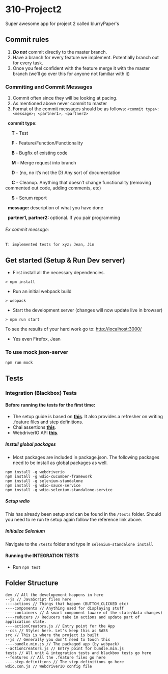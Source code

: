 # 310-Project2
Super awesome app for project 2 called blurryPaper's

## Commit rules
1. ***Do not*** commit directly to the master branch.
2. Have a branch for every feature we implement. Potentially branch out for every task.
3. Once you feel confident with the feature merge it with the master branch (we’ll go over this for anyone not familiar with it)

### Commiting and Commit Messages
1. Commit often since they will be looking at pacing.
2. As mentioned above never commit to master
3. Format of the commit messages should be as follows:
	`<commit type>: <message>; <partner1>, <partner2>`

&nbsp;&nbsp;**commit type:**

&nbsp;&nbsp;&nbsp;&nbsp;&nbsp;**T** - Test

&nbsp;&nbsp;&nbsp;&nbsp;&nbsp;**F** - Feature/Function/Functionality

&nbsp;&nbsp;&nbsp;&nbsp;&nbsp;**B** - Bugfix of existing code

&nbsp;&nbsp;&nbsp;&nbsp;&nbsp;**M** - Merge request into branch

&nbsp;&nbsp;&nbsp;&nbsp;&nbsp;**D** - (no, no it’s not the D) Any sort of documentation

&nbsp;&nbsp;&nbsp;&nbsp;&nbsp;**C** - Cleanup. Anything that doesn’t change functionality (removing commented out code, adding comments, etc)

&nbsp;&nbsp;&nbsp;&nbsp;&nbsp;**S** - Scrum report

&nbsp;&nbsp;**message:** description of what you have done

&nbsp;&nbsp;**partner1, partner2:** optional. If you pair programming

###### Ex commit message:

`T: implemented tests for xyz; Jean, Jin`

## Get started (Setup & Run Dev server)

* First install all the necessary dependencies.
```
> npm install
```

* Run an initial webpack build
```
> webpack
```

* Start the development server (changes will now update live in browser)
```
> npm run start 
```

To see the results of your hard work go to: [http://localhost:3000/](http://localhost:3000/)
* Yes even Firefox, Jean

### To use mock json-server
`npm run mock`

## Tests
### Integration (Blackbox) Tests

#### Before running the tests for the first time:

* The setup guide is based on **[this](https://www.codementor.io/jeremyrajan/acceptance-testing-javascript-cucumber-webdriverio-du1087f5i)**. It also provides a refresher on writing .feature files and step definitions.
* Chai assertions **[this](http://chaijs.com/api/bdd/)**.
* WebdriverIO API **[this](http://webdriver.io/api.html)**.

##### Install global packages

* Most packages are included in package.json. The following packages need to be install as global packages as well.
```
npm install -g webdriverio
npm install -g wdio-cucumber-framework
npm install -g selenium-standalone 
npm install -g wdio-sauce-service
npm install -g wdio-selenium-standalone-service
```

##### Setup wdio
This has already been setup and can be found in the `/tests` folder. Should you need to re run te setup again follow the reference link above.

##### Initialize Selenium

Navigate to the `/tests` folder and type in `selenium-standalone install`

#### Running the INTEGRATION TESTS

* Run `npm test`


## Folder Structure
```
dev // All the developement happens in here
--js // JavaScript files here
----actions // Things that happen (BUTTON_CLICKED etc)
----components // Anything used for displaying stuff
----containers // A smart component (aware of the state/data changes)
----reducers // Reducers take in actions and update part of application state.
----actionCreators.js // Entry point for the App
--css // Styles here. Let's keep this as SASS
src // This is where the project is built
--js // Generally you don't need to touch this
----bundle.min.js // The packaged app (by webpack)
--actionCreators.js // Entry point for bundle.min.js
tests // All unit & integration tests and blackbox tests go here
--features // All the .feature files go here
----step-definitions // The step definitions go here
wdio.con.js // WebdriverIO config file
```
